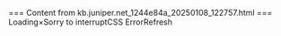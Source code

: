 === Content from kb.juniper.net_1244e84a_20250108_122757.html ===
Loading×Sorry to interruptCSS ErrorRefresh
